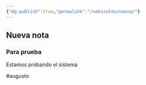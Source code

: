 ```yaml
---
{"dg-publish":true,"permalink":"/vehiculos/nueva/"}
---
```



## Nueva nota 


### Para prueba 

Estamos probando el sistema 


#augusto 